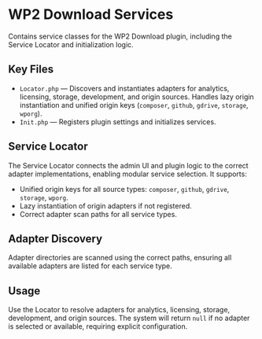 # WP2 Download Services

Contains service classes for the WP2 Download plugin, including the Service Locator and initialization logic.

## Key Files

- `Locator.php` — Discovers and instantiates adapters for analytics, licensing, storage, development, and origin sources. Handles lazy origin instantiation and unified origin keys (`composer`, `github`, `gdrive`, `storage`, `wporg`).
- `Init.php` — Registers plugin settings and initializes services.

## Service Locator

The Service Locator connects the admin UI and plugin logic to the correct adapter implementations, enabling modular service selection. It supports:

- Unified origin keys for all source types: `composer`, `github`, `gdrive`, `storage`, `wporg`.
- Lazy instantiation of origin adapters if not registered.
- Correct adapter scan paths for all service types.

## Adapter Discovery

Adapter directories are scanned using the correct paths, ensuring all available adapters are listed for each service type.

## Usage

Use the Locator to resolve adapters for analytics, licensing, storage, development, and origin sources. The system will return `null` if no adapter is selected or available, requiring explicit configuration.
